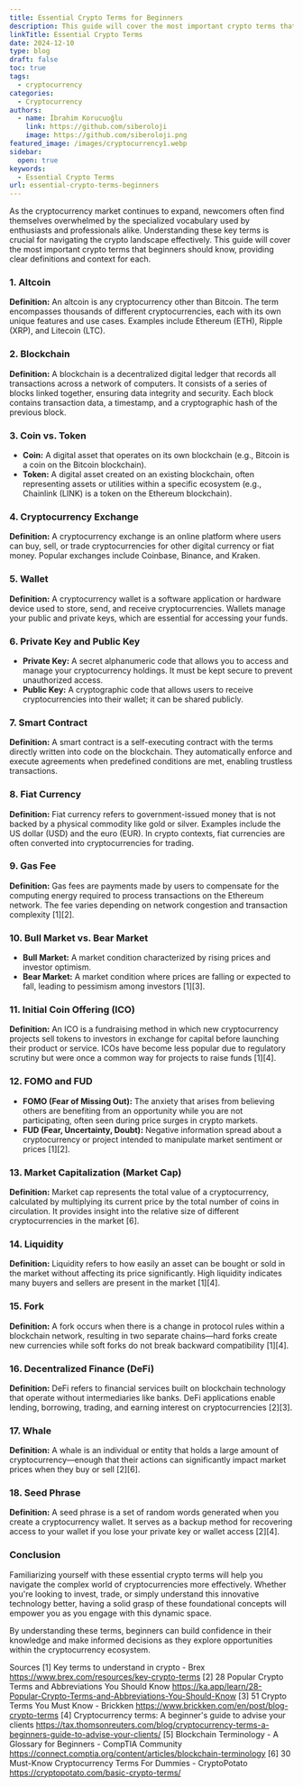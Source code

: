 ```yaml
---
title: Essential Crypto Terms for Beginners
description: This guide will cover the most important crypto terms that beginners should know, providing clear definitions and context for each.
linkTitle: Essential Crypto Terms
date: 2024-12-10
type: blog
draft: false
toc: true
tags:
  - cryptocurrency
categories:
  - Cryptocurrency
authors:
  - name: İbrahim Korucuoğlu
    link: https://github.com/siberoloji
    image: https://github.com/siberoloji.png
featured_image: /images/cryptocurrency1.webp
sidebar:
  open: true
keywords:
  - Essential Crypto Terms
url: essential-crypto-terms-beginners
---
```

As the cryptocurrency market continues to expand, newcomers often find themselves overwhelmed by the specialized vocabulary used by enthusiasts and professionals alike. Understanding these key terms is crucial for navigating the crypto landscape effectively. This guide will cover the most important crypto terms that beginners should know, providing clear definitions and context for each.

### 1. Altcoin

**Definition:** An altcoin is any cryptocurrency other than Bitcoin. The term encompasses thousands of different cryptocurrencies, each with its own unique features and use cases. Examples include Ethereum (ETH), Ripple (XRP), and Litecoin (LTC).

### 2. Blockchain

**Definition:** A blockchain is a decentralized digital ledger that records all transactions across a network of computers. It consists of a series of blocks linked together, ensuring data integrity and security. Each block contains transaction data, a timestamp, and a cryptographic hash of the previous block.

### 3. Coin vs. Token

- **Coin:** A digital asset that operates on its own blockchain (e.g., Bitcoin is a coin on the Bitcoin blockchain).
- **Token:** A digital asset created on an existing blockchain, often representing assets or utilities within a specific ecosystem (e.g., Chainlink (LINK) is a token on the Ethereum blockchain).

### 4. Cryptocurrency Exchange

**Definition:** A cryptocurrency exchange is an online platform where users can buy, sell, or trade cryptocurrencies for other digital currency or fiat money. Popular exchanges include Coinbase, Binance, and Kraken.

### 5. Wallet

**Definition:** A cryptocurrency wallet is a software application or hardware device used to store, send, and receive cryptocurrencies. Wallets manage your public and private keys, which are essential for accessing your funds.

### 6. Private Key and Public Key

- **Private Key:** A secret alphanumeric code that allows you to access and manage your cryptocurrency holdings. It must be kept secure to prevent unauthorized access.
- **Public Key:** A cryptographic code that allows users to receive cryptocurrencies into their wallet; it can be shared publicly.

### 7. Smart Contract

**Definition:** A smart contract is a self-executing contract with the terms directly written into code on the blockchain. They automatically enforce and execute agreements when predefined conditions are met, enabling trustless transactions.

### 8. Fiat Currency

**Definition:** Fiat currency refers to government-issued money that is not backed by a physical commodity like gold or silver. Examples include the US dollar (USD) and the euro (EUR). In crypto contexts, fiat currencies are often converted into cryptocurrencies for trading.

### 9. Gas Fee

**Definition:** Gas fees are payments made by users to compensate for the computing energy required to process transactions on the Ethereum network. The fee varies depending on network congestion and transaction complexity [1][2].

### 10. Bull Market vs. Bear Market

- **Bull Market:** A market condition characterized by rising prices and investor optimism.
- **Bear Market:** A market condition where prices are falling or expected to fall, leading to pessimism among investors [1][3].

### 11. Initial Coin Offering (ICO)

**Definition:** An ICO is a fundraising method in which new cryptocurrency projects sell tokens to investors in exchange for capital before launching their product or service. ICOs have become less popular due to regulatory scrutiny but were once a common way for projects to raise funds [1][4].

### 12. FOMO and FUD

- **FOMO (Fear of Missing Out):** The anxiety that arises from believing others are benefiting from an opportunity while you are not participating, often seen during price surges in crypto markets.
- **FUD (Fear, Uncertainty, Doubt):** Negative information spread about a cryptocurrency or project intended to manipulate market sentiment or prices [1][2].

### 13. Market Capitalization (Market Cap)

**Definition:** Market cap represents the total value of a cryptocurrency, calculated by multiplying its current price by the total number of coins in circulation. It provides insight into the relative size of different cryptocurrencies in the market [6].

### 14. Liquidity

**Definition:** Liquidity refers to how easily an asset can be bought or sold in the market without affecting its price significantly. High liquidity indicates many buyers and sellers are present in the market [1][4].

### 15. Fork

**Definition:** A fork occurs when there is a change in protocol rules within a blockchain network, resulting in two separate chains—hard forks create new currencies while soft forks do not break backward compatibility [1][4].

### 16. Decentralized Finance (DeFi)

**Definition:** DeFi refers to financial services built on blockchain technology that operate without intermediaries like banks. DeFi applications enable lending, borrowing, trading, and earning interest on cryptocurrencies [2][3].

### 17. Whale

**Definition:** A whale is an individual or entity that holds a large amount of cryptocurrency—enough that their actions can significantly impact market prices when they buy or sell [2][6].

### 18. Seed Phrase

**Definition:** A seed phrase is a set of random words generated when you create a cryptocurrency wallet. It serves as a backup method for recovering access to your wallet if you lose your private key or wallet access [2][4].

### Conclusion

Familiarizing yourself with these essential crypto terms will help you navigate the complex world of cryptocurrencies more effectively. Whether you're looking to invest, trade, or simply understand this innovative technology better, having a solid grasp of these foundational concepts will empower you as you engage with this dynamic space.

By understanding these terms, beginners can build confidence in their knowledge and make informed decisions as they explore opportunities within the cryptocurrency ecosystem.

Sources
[1] Key terms to understand in crypto - Brex <https://www.brex.com/resources/key-crypto-terms>
[2] 28 Popular Crypto Terms and Abbreviations You Should Know <https://ka.app/learn/28-Popular-Crypto-Terms-and-Abbreviations-You-Should-Know>
[3] 51 Crypto Terms You Must Know - Brickken <https://www.brickken.com/en/post/blog-crypto-terms>
[4] Cryptocurrency terms: A beginner's guide to advise your clients <https://tax.thomsonreuters.com/blog/cryptocurrency-terms-a-beginners-guide-to-advise-your-clients/>
[5] Blockchain Terminology - A Glossary for Beginners - CompTIA Community <https://connect.comptia.org/content/articles/blockchain-terminology>
[6] 30 Must-Know Cryptocurrency Terms For Dummies - CryptoPotato <https://cryptopotato.com/basic-crypto-terms/>
